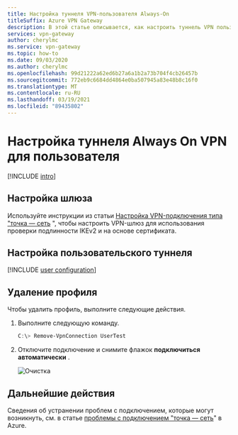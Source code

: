```yaml
---
title: Настройка туннеля VPN-пользователя Always-On
titleSuffix: Azure VPN Gateway
description: В этой статье описывается, как настроить туннель VPN пользователя Always On для VPN-шлюза.
services: vpn-gateway
author: cherylmc
ms.service: vpn-gateway
ms.topic: how-to
ms.date: 09/03/2020
ms.author: cherylmc
ms.openlocfilehash: 99d21222a62ed6b27a6a1b2a73b704f4cb26457b
ms.sourcegitcommit: 772eb9c6684dd4864e0ba507945a83e48b8c16f0
ms.translationtype: MT
ms.contentlocale: ru-RU
ms.lasthandoff: 03/19/2021
ms.locfileid: "89435802"
---
```

# <a name="configure-an-always-on-vpn-user-tunnel"></a>Настройка туннеля Always On VPN для пользователя

[!INCLUDE [intro](../../includes/vpn-gateway-vwan-always-on-intro.md)]

## <a name="configure-the-gateway"></a>Настройка шлюза

 Используйте инструкции из статьи [Настройка VPN-подключения типа "точка — сеть](vpn-gateway-howto-point-to-site-resource-manager-portal.md) ", чтобы настроить VPN-шлюз для использования проверки подлинности IKEv2 и на основе сертификата.

## <a name="configure-a-user-tunnel"></a>Настройка пользовательского туннеля

[!INCLUDE [user configuration](../../includes/vpn-gateway-vwan-always-on-user.md)]

## <a name="to-remove-a-profile"></a>Удаление профиля

Чтобы удалить профиль, выполните следующие действия.

1. Выполните следующую команду.

   ```powershell
   C:\> Remove-VpnConnection UserTest  
   ```

1. Отключите подключение и снимите флажок **подключиться автоматически** .

   ![Очистка](./media/vpn-gateway-howto-always-on-user-tunnel/disconnect.jpg)

## <a name="next-steps"></a>Дальнейшие действия

Сведения об устранении проблем с подключением, которые могут возникнуть, см. в статье [проблемы с подключением "точка — сеть](vpn-gateway-troubleshoot-vpn-point-to-site-connection-problems.md)" в Azure.
